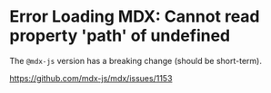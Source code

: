 # Error Loading MDX: Cannot read property 'path' of undefined

The `@mdx-js` version has a breaking change (should be short-term).

https://github.com/mdx-js/mdx/issues/1153
